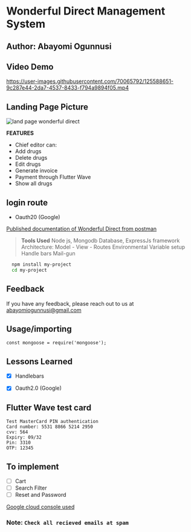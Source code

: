 # Wonderful Direct Management System
## Author: Abayomi Ogunnusi

## Video Demo
https://user-images.githubusercontent.com/70065792/125588651-9c287e44-2da7-4537-8433-f794a9894f05.mp4

## Landing Page Picture
![land page wonderful direct](https://user-images.githubusercontent.com/70065792/125471040-f0056686-88a2-4014-b9d6-e4d8d1c3d67c.JPG)


**FEATURES**
* Chief editor can:
* Add drugs
* Delete drugs
* Edit drugs
* Generate invoice
* Payment through Flutter Wave
* Show all drugs


## login route
* Oauth20 (Google)
    

[Published documentation of Wonderful Direct from postman](https://documenter.getpostman.com/view/15544476/Tzm9ja4F)

> **Tools Used**
>Node js,
>Mongodb Database,
>ExpressJs framework
>Architecture: Model - View - Routes
>Environmental Variable setup
>Handle bars
>Mail-gun

```bash 
  npm install my-project
  cd my-project
```

## Feedback

If you have any feedback, please reach out to us at abayomiogunnusi@gmail.com

## Usage/importing

```importing 3rd party packages
const mongoose = require('mongoose');
```

## Lessons Learned

- [x] Handlebars
- [x] Oauth2.0 (Google)



## Flutter Wave test card

```
Test MasterCard PIN authentication
Card number: 5531 8866 5214 2950
cvv: 564
Expiry: 09/32
Pin: 3310
OTP: 12345
```
## To implement
- [ ] Cart
- [ ] Search Filter
- [ ] Reset and Password

[Google cloud console used](https://console.cloud.google.com)


### Note: `Check all recieved emails at spam`




